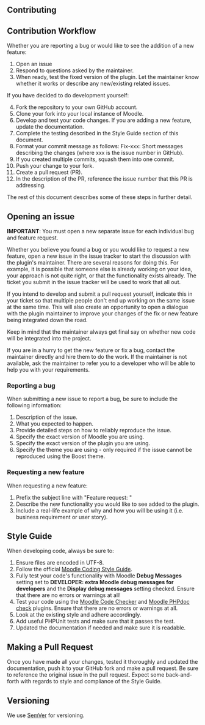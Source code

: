 Contributing
------------

## Contribution Workflow

Whether you are reporting a bug or would like to see the addition of a new feature:

1. Open an issue
2. Respond to questions asked by the maintainer.
3. When ready, test the fixed version of the plugin. Let the maintainer know whether it works or describe any new/existing related issues.

If you have decided to do development yourself:

4. Fork the repository to your own GitHub account.
5. Clone your fork into your local instance of Moodle.
6. Develop and test your code changes. If you are adding a new feature, update the documentation.
7. Complete the testing described in the Style Guide section of this document.
8. Format your commit message as follows: Fix-xxx: Short messages describing the changes (where xxx is the issue number in GitHub).
9. If you created multiple commits, squash them into one commit.
10. Push your change to your fork.
11. Create a pull request (PR).
12. In the description of the PR, reference the issue number that this PR is addressing.

The rest of this document describes some of these steps in further detail.

## Opening an issue

**IMPORTANT**: You must open a new separate issue for each individual bug and feature request.

Whether you believe you found a bug or you would like to request a new feature, open a new issue in the issue tracker to start the discussion with the plugin's maintainer. There are several reasons for doing this. For example, it is possible that someone else is already working on your idea, your approach is not quite right, or that the functionality exists already. The ticket you submit in the issue tracker will be used to work that all out.

If you intend to develop and submit a pull request yourself, indicate this in your ticket so that multiple people don't end up working on the same issue at the same time. This will also create an opportunity to open a dialogue with the plugin maintainer to improve your changes of the fix or new feature being integrated down the road.

Keep in mind that the maintainer always get final say on whether new code will be integrated into the project.

If you are in a hurry to get the new feature or fix a bug, contact the maintainer directly and hire them to do the work. If the maintainer is not available, ask the maintainer to refer you to a developer who will be able to help you with your requirements.

### Reporting a bug

When submitting a new issue to report a bug, be sure to include the following information:

1. Description of the issue.
2. What you expected to happen.
3. Provide detailed steps on how to reliably reproduce the issue.
4. Specify the exact version of Moodle you are using.
5. Specify the exact version of the plugin you are using.
6. Specify the theme you are using - only required if the issue cannot be reproduced using the Boost theme.

### Requesting a new feature

When requesting a new feature:

1. Prefix the subject line with "Feature request: "
2. Describe the new functionality you would like to see added to the plugin.
3. Include a real-life example of why and how you will be using it (i.e. business requirement or user story).

## Style Guide

When developing code, always be sure to:

1. Ensure files are encoded in UTF-8.
2. Follow the official [Moodle Coding Style Guide](https://moodledev.io/general/development/policies/codingstyle).
3. Fully test your code's functionality with Moodle **Debug Messages** setting set to **DEVELOPER: extra Moodle debug messages for developers** and the **Display debug messages** setting checked. Ensure that there are no errors or warnings at all!
4. Test your code using the [Moodle Code Checker](https://moodle.org/plugins/local_codechecker) and [Moodle PHPdoc check](https://moodle.org/plugins/local_moodlecheck) plugins. Ensure that there are no errors or warnings at all.
5. Look at the existing style and adhere accordingly.
6. Add useful PHPUnit tests and make sure that it passes the test.
7. Updated the documentation if needed and make sure it is readable.

## Making a Pull Request

Once you have made all your changes, tested it thoroughly and updated the documentation, push it to your GitHub fork and make a pull request. Be sure to reference the original issue in the pull request. Expect some back-and-forth with regards to style and compliance of the Style Guide.

## Versioning

We use [SemVer](http://semver.org/) for versioning.
